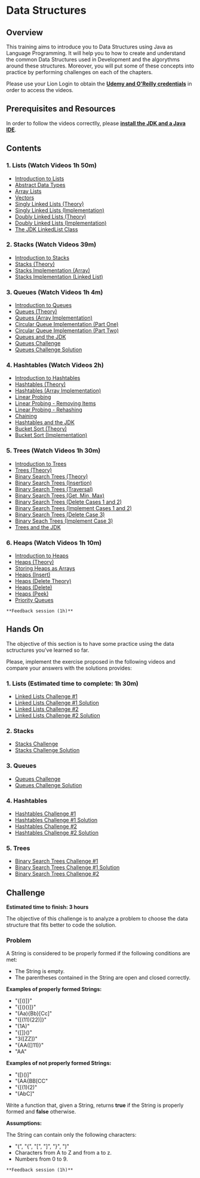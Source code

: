 # Data Structures

## Overview ##

This training aims to introduce you to Data Structures using Java as Language Programming. It will help you to how to create and understand the common Data Structures used in Development and the algorythms around these structures. Moreover, you will put some of these concepts into practice by performing challenges on each of the chapters.

Please use your Lion Login to obtain the **[Udemy and O'Reilly credentials](https://lion.app.box.com/s/venhn6zsx1dr3lr0b76a880yawsg6q9g)** in order to access the videos.

## Prerequisites and Resources ##

In order to follow the videos correctlly, please **[install the JDK and a Java IDE](../prerequisites.md)**.

## Contents ##

### 1. Lists (Watch Videos 1h 50m)
   * [Introduction to Lists](https://prodigiouslatam.udemy.com/course/data-structures-and-algorithms-deep-dive-using-java/learn/lecture/8435822#overview)
   * [Abstract Data Types](https://prodigiouslatam.udemy.com/course/data-structures-and-algorithms-deep-dive-using-java/learn/lecture/8435824#overview)
   * [Array Lists](https://prodigiouslatam.udemy.com/course/data-structures-and-algorithms-deep-dive-using-java/learn/lecture/8435826#overview)
   * [Vectors](https://prodigiouslatam.udemy.com/course/data-structures-and-algorithms-deep-dive-using-java/learn/lecture/8435828#overview)
   * [Singly Linked Lists (Theory)](https://prodigiouslatam.udemy.com/course/data-structures-and-algorithms-deep-dive-using-java/learn/lecture/8435830#overview)
   * [Singly Linked Lists (Implementation)](https://prodigiouslatam.udemy.com/course/data-structures-and-algorithms-deep-dive-using-java/learn/lecture/8435832#overview)
   * [Doubly Linked Lists (Theory)](https://prodigiouslatam.udemy.com/course/data-structures-and-algorithms-deep-dive-using-java/learn/lecture/8435834#overview)
   * [Doubly Linked Lists (Implementation)](https://prodigiouslatam.udemy.com/course/data-structures-and-algorithms-deep-dive-using-java/learn/lecture/8435836#overview)
   * [The JDK LinkedList Class](https://prodigiouslatam.udemy.com/course/data-structures-and-algorithms-deep-dive-using-java/learn/lecture/8435838#overview)

### 2. Stacks (Watch Videos 39m)
   * [Introduction to Stacks](https://prodigiouslatam.udemy.com/course/data-structures-and-algorithms-deep-dive-using-java/learn/lecture/8435850#overview)
   * [Stacks (Theory)](https://prodigiouslatam.udemy.com/course/data-structures-and-algorithms-deep-dive-using-java/learn/lecture/8435852#overview)
   * [Stacks Implementation (Array)](https://prodigiouslatam.udemy.com/course/data-structures-and-algorithms-deep-dive-using-java/learn/lecture/8435854#overview)
   * [Stacks Implementation (Linked List)](https://prodigiouslatam.udemy.com/course/data-structures-and-algorithms-deep-dive-using-java/learn/lecture/8435856#overview)

### 3. Queues (Watch Videos 1h 4m)
   * [Introduction to Queues](https://prodigiouslatam.udemy.com/course/data-structures-and-algorithms-deep-dive-using-java/learn/lecture/8435858#overview)
   * [Queues (Theory)](https://prodigiouslatam.udemy.com/course/data-structures-and-algorithms-deep-dive-using-java/learn/lecture/8435860#overview)
   * [Queues (Array Implementation)](https://prodigiouslatam.udemy.com/course/data-structures-and-algorithms-deep-dive-using-java/learn/lecture/8435862#overview)
   * [Circular Queue Implementation (Part One)](https://prodigiouslatam.udemy.com/course/data-structures-and-algorithms-deep-dive-using-java/learn/lecture/8435864#overview)
   * [Circular Queue Implementation (Part Two)](https://prodigiouslatam.udemy.com/course/data-structures-and-algorithms-deep-dive-using-java/learn/lecture/8435866#overview)
   * [Queues and the JDK](https://prodigiouslatam.udemy.com/course/data-structures-and-algorithms-deep-dive-using-java/learn/lecture/8435868#overview)
   * [Queues Challenge](https://prodigiouslatam.udemy.com/course/data-structures-and-algorithms-deep-dive-using-java/learn/lecture/8460076#overview)
   * [Queues Challenge Solution](https://prodigiouslatam.udemy.com/course/data-structures-and-algorithms-deep-dive-using-java/learn/lecture/8460078#overview)

### 4. Hashtables (Watch Videos 2h)
   * [Introduction to Hashtables](https://prodigiouslatam.udemy.com/course/data-structures-and-algorithms-deep-dive-using-java/learn/lecture/8435870#overview)
   * [Hashtables (Theory)](https://prodigiouslatam.udemy.com/course/data-structures-and-algorithms-deep-dive-using-java/learn/lecture/8435872#overview)
   * [Hashtables (Array Implementation)](https://prodigiouslatam.udemy.com/course/data-structures-and-algorithms-deep-dive-using-java/learn/lecture/8435874#overview)
   * [Linear Probing](https://prodigiouslatam.udemy.com/course/data-structures-and-algorithms-deep-dive-using-java/learn/lecture/8435876#overview)
   * [Linear Probing - Removing Items](https://prodigiouslatam.udemy.com/course/data-structures-and-algorithms-deep-dive-using-java/learn/lecture/8435880#overview)
   * [Linear Probing - Rehashing](https://prodigiouslatam.udemy.com/course/data-structures-and-algorithms-deep-dive-using-java/learn/lecture/8435884#overview)
   * [Chaining](https://prodigiouslatam.udemy.com/course/data-structures-and-algorithms-deep-dive-using-java/learn/lecture/8435886#overview)
   * [Hashtables and the JDK](https://prodigiouslatam.udemy.com/course/data-structures-and-algorithms-deep-dive-using-java/learn/lecture/8435892#overview)
   * [Bucket Sort (Theory)](https://prodigiouslatam.udemy.com/course/data-structures-and-algorithms-deep-dive-using-java/learn/lecture/8435902#overview)
   * [Bucket Sort (Implementation)](https://prodigiouslatam.udemy.com/course/data-structures-and-algorithms-deep-dive-using-java/learn/lecture/8435904#overview)

### 5. Trees (Watch Videos 1h 30m)
   * [Introduction to Trees](https://prodigiouslatam.udemy.com/course/data-structures-and-algorithms-deep-dive-using-java/learn/lecture/8435914#overview)
   * [Trees (Theory)](https://prodigiouslatam.udemy.com/course/data-structures-and-algorithms-deep-dive-using-java/learn/lecture/8435916#overview)
   * [Binary Search Trees (Theory)](https://prodigiouslatam.udemy.com/course/data-structures-and-algorithms-deep-dive-using-java/learn/lecture/8435918#overview)
   * [Binary Search Trees (Insertion)](https://prodigiouslatam.udemy.com/course/data-structures-and-algorithms-deep-dive-using-java/learn/lecture/8435920#overview)
   * [Binary Search Trees (Traversal)](https://prodigiouslatam.udemy.com/course/data-structures-and-algorithms-deep-dive-using-java/learn/lecture/8435922#overview)
   * [Binary Search Trees (Get, Min, Max)](https://prodigiouslatam.udemy.com/course/data-structures-and-algorithms-deep-dive-using-java/learn/lecture/8435924#overview)
   * [Binary Search Trees (Delete Cases 1 and 2)](https://prodigiouslatam.udemy.com/course/data-structures-and-algorithms-deep-dive-using-java/learn/lecture/8435928#overview)
   * [Binary Search Trees (Implement Cases 1 and 2)](https://prodigiouslatam.udemy.com/course/data-structures-and-algorithms-deep-dive-using-java/learn/lecture/8435930#overview)
   * [Binary Search Trees (Delete Case 3)](https://prodigiouslatam.udemy.com/course/data-structures-and-algorithms-deep-dive-using-java/learn/lecture/8435932#overview)
   * [Binary Seach Trees (Implement Case 3)](https://prodigiouslatam.udemy.com/course/data-structures-and-algorithms-deep-dive-using-java/learn/lecture/8435934#overview)
   * [Trees and the JDK](https://prodigiouslatam.udemy.com/course/data-structures-and-algorithms-deep-dive-using-java/learn/lecture/8435936#overview)

### 6. Heaps (Watch Videos 1h 10m)
   * [Introduction to Heaps](https://prodigiouslatam.udemy.com/course/data-structures-and-algorithms-deep-dive-using-java/learn/lecture/8435938#overview)
   * [Heaps (Theory)](https://prodigiouslatam.udemy.com/course/data-structures-and-algorithms-deep-dive-using-java/learn/lecture/8435940#overview)
   * [Storing Heaps as Arrays](https://prodigiouslatam.udemy.com/course/data-structures-and-algorithms-deep-dive-using-java/learn/lecture/8435942#overview)
   * [Heaps (Insert)](https://prodigiouslatam.udemy.com/course/data-structures-and-algorithms-deep-dive-using-java/learn/lecture/8435944#overview)
   * [Heaps (Delete Theory)](https://prodigiouslatam.udemy.com/course/data-structures-and-algorithms-deep-dive-using-java/learn/lecture/8475458#overview)
   * [Heaps (Delete)](https://prodigiouslatam.udemy.com/course/data-structures-and-algorithms-deep-dive-using-java/learn/lecture/8460162#overview)
   * [Heaps (Peek)](https://prodigiouslatam.udemy.com/course/data-structures-and-algorithms-deep-dive-using-java/learn/lecture/8460164#overview)
   * [Priority Queues](https://prodigiouslatam.udemy.com/course/data-structures-and-algorithms-deep-dive-using-java/learn/lecture/8460168#overview)

    **Feedback session (1h)** 

## Hands On ##

The objective of this section is to have some practice using the data sctructures you've learned so far.

Please, implement the exercise proposed in the following videos and compare your answers with the solutions provides:

### 1. Lists (Estimated time to complete: 1h 30m)
   * [Linked Lists Challenge #1](https://prodigiouslatam.udemy.com/course/data-structures-and-algorithms-deep-dive-using-java/learn/lecture/8435840#overview)
   * [Linked Lists Challenge #1 Solution](https://prodigiouslatam.udemy.com/course/data-structures-and-algorithms-deep-dive-using-java/learn/lecture/8435844#overview)
   * [Linked Lists Challenge #2](https://prodigiouslatam.udemy.com/course/data-structures-and-algorithms-deep-dive-using-java/learn/lecture/8435846#overview)
   * [Linked Lists Challenge #2 Solution](https://prodigiouslatam.udemy.com/course/data-structures-and-algorithms-deep-dive-using-java/learn/lecture/8435848#overview)

### 2. Stacks
   * [Stacks Challenge](https://prodigiouslatam.udemy.com/course/data-structures-and-algorithms-deep-dive-using-java/learn/lecture/8460056#overview)
   * [Stacks Challenge Solution](https://prodigiouslatam.udemy.com/course/data-structures-and-algorithms-deep-dive-using-java/learn/lecture/8460058#overview)

### 3. Queues
   * [Queues Challenge](https://prodigiouslatam.udemy.com/course/data-structures-and-algorithms-deep-dive-using-java/learn/lecture/8460076#overview)
   * [Queues Challenge Solution](https://prodigiouslatam.udemy.com/course/data-structures-and-algorithms-deep-dive-using-java/learn/lecture/8460078#overview)

### 4. Hashtables
   * [Hashtables Challenge #1](https://prodigiouslatam.udemy.com/course/data-structures-and-algorithms-deep-dive-using-java/learn/lecture/8460104#overview)
   * [Hashtables Challenge #1 Solution](https://prodigiouslatam.udemy.com/course/data-structures-and-algorithms-deep-dive-using-java/learn/lecture/8460108#overview)
   * [Hashtables Challenge #2](https://prodigiouslatam.udemy.com/course/data-structures-and-algorithms-deep-dive-using-java/learn/lecture/8460110#overview)
   * [Hashtables Challenge #2 Solution](https://prodigiouslatam.udemy.com/course/data-structures-and-algorithms-deep-dive-using-java/learn/lecture/8460112#overview)

### 5. Trees
   * [Binary Search Trees Challenge #1](https://prodigiouslatam.udemy.com/course/data-structures-and-algorithms-deep-dive-using-java/learn/lecture/8460140#overview)
   * [Binary Search Trees Challenge #1 Solution](https://prodigiouslatam.udemy.com/course/data-structures-and-algorithms-deep-dive-using-java/learn/lecture/8460142#overview)   
   * [Binary Search Trees Challenge #2](https://prodigiouslatam.udemy.com/course/data-structures-and-algorithms-deep-dive-using-java/learn/lecture/8460144#overview)

## Challenge ##

**Estimated time to finish: 3 hours**

The objective of this challenge is to analyze a problem to choose the data structure that fits better to code the solution.

### Problem

A String is considered to be properly formed if the following conditions are met:
   * The String is empty.
   * The parentheses contained in the String are open and closed correctly.

**Examples of properly formed Strings:**
   * "{[()]}"
   * "{[()()]}"
   * "(Aa){Bb}[Cc]"
   * "{[(11)(22)]}"
   * "(1A)"
   * "{[]}()"
   * "3([ZZ])"
   * "{AA([]11)}"
   * "AA"

**Examples of not properly formed Strings:**
   * "([)()]"
   * "(AA{BB[CC"
   * "{[(1)(2)"
   * "(AbC]"

Write a function that, given a String, returns **true** if the String is properly formed and **false** otherwise.

**Assumptions:**

The String can contain only the following characters: 
   * "(", "{", "[", "]", "}", ")"
   * Characters from A to Z and from a to z.
   * Numbers from 0 to 9.
   
   
    **Feedback session (1h)** 
